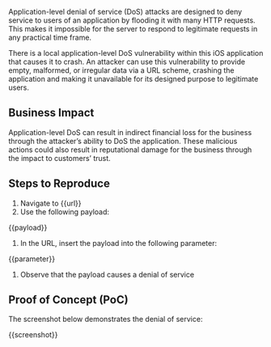 Application-level denial of service (DoS) attacks are designed to deny service to users of an application by flooding it with many HTTP requests. This makes it impossible for the server to respond to legitimate requests in any practical time frame.

There is a local application-level DoS vulnerability within this iOS application that causes it to crash. An attacker can use this vulnerability to provide empty, malformed, or irregular data via a URL scheme, crashing the application and making it unavailable for its designed purpose to legitimate users.

## Business Impact

Application-level DoS can result in indirect financial loss for the business through the attacker’s ability to DoS the application. These malicious actions could also result in reputational damage for the business through the impact to customers’ trust.

## Steps to Reproduce

1. Navigate to {{url}}
1. Use the following payload:

{{payload}}

1. In the URL, insert the payload into the following parameter:

{{parameter}}

1. Observe that the payload causes a denial of service

## Proof of Concept (PoC)

The screenshot below demonstrates the denial of service:

{{screenshot}}
